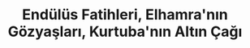 ---
order: 4
title:  "Endülüs Fatihleri, Elhamra'nın Gözyaşları, Kurtuba'nın Altın Çağı"
img: "/assets/images/slides/3.jpg"
mobile-img: "/assets/images/slides/3m.jpg"
href: "#"
target: "" # _blank
---